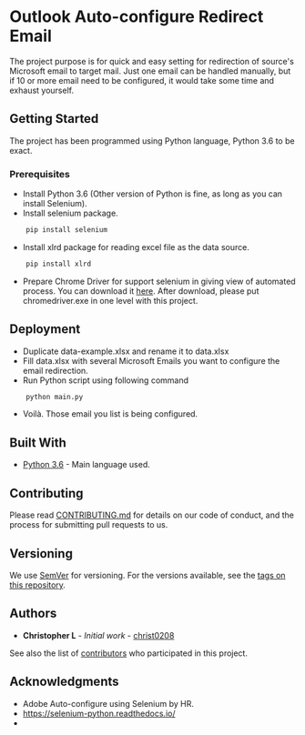 # Outlook Auto-configure Redirect Email

The project purpose is for quick and easy setting for redirection of source's Microsoft email to target mail. 
Just one email can be handled manually, but if 10 or more email need to be configured, it would take some time and exhaust yourself.

## Getting Started

The project has been programmed using Python language, Python 3.6 to be exact. 

### Prerequisites
- Install Python 3.6 (Other version of Python is fine, as long as you can install Selenium).
- Install selenium package.
```python
    pip install selenium
```
- Install xlrd package for reading excel file as the data source.
```python
    pip install xlrd
```
- Prepare Chrome Driver for support selenium in giving view of automated process.
You can download it [here](https://chromedriver.chromium.org/downloads). After download, please put chromedriver.exe in one level with this project.

## Deployment

- Duplicate data-example.xlsx and rename it to data.xlsx
- Fill data.xlsx with several Microsoft Emails you want to configure the email redirection.
- Run Python script using following command

```python
    python main.py
```
- Voilà. Those email you list is being configured.

## Built With

* [Python 3.6](https://www.python.org/downloads/release/python-368/) - Main language used.

## Contributing

Please read [CONTRIBUTING.md]() for details on our code of conduct, and the process for submitting pull requests to us.

## Versioning

We use [SemVer](http://semver.org/) for versioning. For the versions available, see the [tags on this repository](). 

## Authors

* **Christopher L** - *Initial work* - [christ0208](https://github.com/christ0208)

See also the list of [contributors]() who participated in this project.

## Acknowledgments

* Adobe Auto-configure using Selenium by HR.
* https://selenium-python.readthedocs.io/
* 
